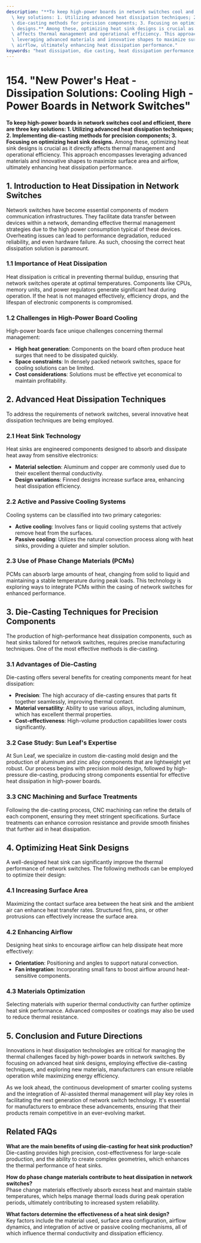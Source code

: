 ```yaml
---
description: "**To keep high-power boards in network switches cool and efficient, there are three\
  \ key solutions: 1. Utilizing advanced heat dissipation techniques; 2. Implementing\
  \ die-casting methods for precision components; 3. Focusing on optimizing heat sink\
  \ designs.** Among these, optimizing heat sink designs is crucial as it directly\
  \ affects thermal management and operational efficiency. This approach encompasses\
  \ leveraging advanced materials and innovative shapes to maximize surface area and\
  \ airflow, ultimately enhancing heat dissipation performance."
keywords: "heat dissipation, die casting, heat dissipation performance, heat sink"
---
```

# 154. "New Power's Heat - Dissipation Solutions: Cooling High - Power Boards in Network Switches"

**To keep high-power boards in network switches cool and efficient, there are three key solutions: 1. Utilizing advanced heat dissipation techniques; 2. Implementing die-casting methods for precision components; 3. Focusing on optimizing heat sink designs.** Among these, optimizing heat sink designs is crucial as it directly affects thermal management and operational efficiency. This approach encompasses leveraging advanced materials and innovative shapes to maximize surface area and airflow, ultimately enhancing heat dissipation performance.

## **1. Introduction to Heat Dissipation in Network Switches**

Network switches have become essential components of modern communication infrastructures. They facilitate data transfer between devices within a network, demanding effective thermal management strategies due to the high power consumption typical of these devices. Overheating issues can lead to performance degradation, reduced reliability, and even hardware failure. As such, choosing the correct heat dissipation solution is paramount.

### 1.1 Importance of Heat Dissipation

Heat dissipation is critical in preventing thermal buildup, ensuring that network switches operate at optimal temperatures. Components like CPUs, memory units, and power regulators generate significant heat during operation. If the heat is not managed effectively, efficiency drops, and the lifespan of electronic components is compromised.

### 1.2 Challenges in High-Power Board Cooling

High-power boards face unique challenges concerning thermal management:
- **High heat generation**: Components on the board often produce heat surges that need to be dissipated quickly.
- **Space constraints**: In densely packed network switches, space for cooling solutions can be limited.
- **Cost considerations**: Solutions must be effective yet economical to maintain profitability.
  
## **2. Advanced Heat Dissipation Techniques**

To address the requirements of network switches, several innovative heat dissipation techniques are being employed.

### 2.1 Heat Sink Technology

Heat sinks are engineered components designed to absorb and dissipate heat away from sensitive electronics:
- **Material selection**: Aluminum and copper are commonly used due to their excellent thermal conductivity.
- **Design variations**: Finned designs increase surface area, enhancing heat dissipation efficiency.

### 2.2 Active and Passive Cooling Systems

Cooling systems can be classified into two primary categories:
- **Active cooling**: Involves fans or liquid cooling systems that actively remove heat from the surfaces.
- **Passive cooling**: Utilizes the natural convection process along with heat sinks, providing a quieter and simpler solution.

### 2.3 Use of Phase Change Materials (PCMs)

PCMs can absorb large amounts of heat, changing from solid to liquid and maintaining a stable temperature during peak loads. This technology is exploring ways to integrate PCMs within the casing of network switches for enhanced performance.

## **3. Die-Casting Techniques for Precision Components**

The production of high-performance heat dissipation components, such as heat sinks tailored for network switches, requires precise manufacturing techniques. One of the most effective methods is die-casting.

### 3.1 Advantages of Die-Casting

Die-casting offers several benefits for creating components meant for heat dissipation:
- **Precision**: The high accuracy of die-casting ensures that parts fit together seamlessly, improving thermal contact.
- **Material versatility**: Ability to use various alloys, including aluminum, which has excellent thermal properties.
- **Cost-effectiveness**: High-volume production capabilities lower costs significantly.

### 3.2 Case Study: Sun Leaf's Expertise

At Sun Leaf, we specialize in custom die-casting mold design and the production of aluminum and zinc alloy components that are lightweight yet robust. Our process begins with precision mold design, followed by high-pressure die-casting, producing strong components essential for effective heat dissipation in high-power boards.

### 3.3 CNC Machining and Surface Treatments

Following the die-casting process, CNC machining can refine the details of each component, ensuring they meet stringent specifications. Surface treatments can enhance corrosion resistance and provide smooth finishes that further aid in heat dissipation.

## **4. Optimizing Heat Sink Designs**

A well-designed heat sink can significantly improve the thermal performance of network switches. The following methods can be employed to optimize their design:

### 4.1 Increasing Surface Area

Maximizing the contact surface area between the heat sink and the ambient air can enhance heat transfer rates. Structured fins, pins, or other protrusions can effectively increase the surface area.

### 4.2 Enhancing Airflow

Designing heat sinks to encourage airflow can help dissipate heat more effectively:
- **Orientation**: Positioning and angles to support natural convection.
- **Fan integration**: Incorporating small fans to boost airflow around heat-sensitive components.

### 4.3 Materials Optimization

Selecting materials with superior thermal conductivity can further optimize heat sink performance. Advanced composites or coatings may also be used to reduce thermal resistance.

## **5. Conclusion and Future Directions**

Innovations in heat dissipation technologies are critical for managing the thermal challenges faced by high-power boards in network switches. By focusing on advanced heat sink designs, employing effective die-casting techniques, and exploring new materials, manufacturers can ensure reliable operation while maximizing energy efficiency. 

As we look ahead, the continuous development of smarter cooling systems and the integration of AI-assisted thermal management will play key roles in facilitating the next generation of network switch technology. It's essential for manufacturers to embrace these advancements, ensuring that their products remain competitive in an ever-evolving market.

## **Related FAQs**

**What are the main benefits of using die-casting for heat sink production?**  
Die-casting provides high precision, cost-effectiveness for large-scale production, and the ability to create complex geometries, which enhances the thermal performance of heat sinks.

**How do phase change materials contribute to heat dissipation in network switches?**  
Phase change materials effectively absorb excess heat and maintain stable temperatures, which helps manage thermal loads during peak operation periods, ultimately contributing to increased system reliability.

**What factors determine the effectiveness of a heat sink design?**  
Key factors include the material used, surface area configuration, airflow dynamics, and integration of active or passive cooling mechanisms, all of which influence thermal conductivity and dissipation efficiency.
